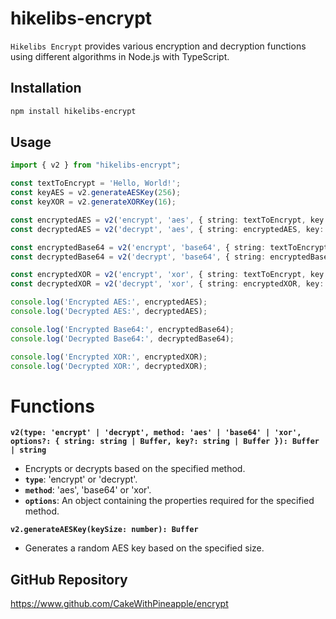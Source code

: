 # hikelibs-encrypt

`Hikelibs Encrypt` provides various encryption and decryption functions using different algorithms in Node.js with TypeScript.

## Installation

```bash
npm install hikelibs-encrypt
```

## Usage
```typescript
import { v2 } from "hikelibs-encrypt";

const textToEncrypt = 'Hello, World!';
const keyAES = v2.generateAESKey(256);
const keyXOR = v2.generateXORKey(16);

const encryptedAES = v2('encrypt', 'aes', { string: textToEncrypt, key: keyAES });
const decryptedAES = v2('decrypt', 'aes', { string: encryptedAES, key: keyAES });

const encryptedBase64 = v2('encrypt', 'base64', { string: textToEncrypt });
const decryptedBase64 = v2('decrypt', 'base64', { string: encryptedBase64 });

const encryptedXOR = v2('encrypt', 'xor', { string: textToEncrypt, key: keyXOR });
const decryptedXOR = v2('decrypt', 'xor', { string: encryptedXOR, key: keyXOR });

console.log('Encrypted AES:', encryptedAES);
console.log('Decrypted AES:', decryptedAES);

console.log('Encrypted Base64:', encryptedBase64);
console.log('Decrypted Base64:', decryptedBase64);

console.log('Encrypted XOR:', encryptedXOR);
console.log('Decrypted XOR:', decryptedXOR);
```

# Functions
__`v2(type: 'encrypt' | 'decrypt', method: 'aes' | 'base64' | 'xor', options?: { string: string | Buffer, key?: string | Buffer }): Buffer | string`__
- Encrypts or decrypts based on the specified method.
- __`type`__: 'encrypt' or 'decrypt'.
- __`method`__: 'aes', 'base64' or 'xor'.
- __`options`__: An object containing the properties required for the specified method.

__`v2.generateAESKey(keySize: number): Buffer`__
- Generates a random AES key based on the specified size. 

## GitHub Repository
https://www.github.com/CakeWithPineapple/encrypt